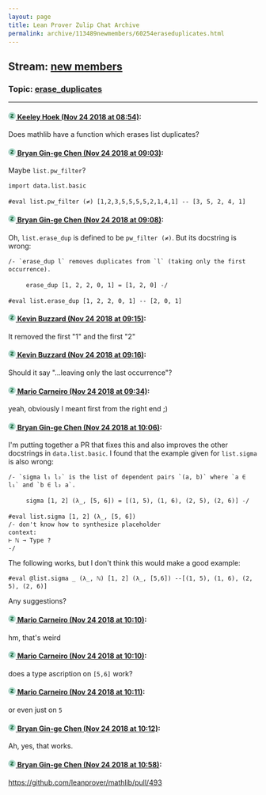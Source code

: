 ```yaml
---
layout: page
title: Lean Prover Zulip Chat Archive 
permalink: archive/113489newmembers/60254eraseduplicates.html
---
```


## Stream: [new members](index.html)
### Topic: [erase_duplicates](60254eraseduplicates.html)

---

#### [![Click to go to Zulip](../../assets/img/zulip2.png) Keeley Hoek (Nov 24 2018 at 08:54)](https://leanprover.zulipchat.com/#narrow/stream/113489-new%20members/topic/erase_duplicates/near/148267520):
Does mathlib have a function which erases list duplicates?

#### [![Click to go to Zulip](../../assets/img/zulip2.png) Bryan Gin-ge Chen (Nov 24 2018 at 09:03)](https://leanprover.zulipchat.com/#narrow/stream/113489-new%20members/topic/erase_duplicates/near/148267854):
Maybe `list.pw_filter`?
```lean
import data.list.basic

#eval list.pw_filter (≠) [1,2,3,5,5,5,5,2,1,4,1] -- [3, 5, 2, 4, 1]
```

#### [![Click to go to Zulip](../../assets/img/zulip2.png) Bryan Gin-ge Chen (Nov 24 2018 at 09:08)](https://leanprover.zulipchat.com/#narrow/stream/113489-new%20members/topic/erase_duplicates/near/148267993):
Oh, `list.erase_dup` is defined to be `pw_filter (≠)`. But its docstring is wrong:
```lean
/- `erase_dup l` removes duplicates from `l` (taking only the first occurrence).

     erase_dup [1, 2, 2, 0, 1] = [1, 2, 0] -/

#eval list.erase_dup [1, 2, 2, 0, 1] -- [2, 0, 1]
```

#### [![Click to go to Zulip](../../assets/img/zulip2.png) Kevin Buzzard (Nov 24 2018 at 09:15)](https://leanprover.zulipchat.com/#narrow/stream/113489-new%20members/topic/erase_duplicates/near/148268163):
It removed the first "1" and the first "2"

#### [![Click to go to Zulip](../../assets/img/zulip2.png) Kevin Buzzard (Nov 24 2018 at 09:16)](https://leanprover.zulipchat.com/#narrow/stream/113489-new%20members/topic/erase_duplicates/near/148268210):
Should it say "...leaving only the last occurrence"?

#### [![Click to go to Zulip](../../assets/img/zulip2.png) Mario Carneiro (Nov 24 2018 at 09:34)](https://leanprover.zulipchat.com/#narrow/stream/113489-new%20members/topic/erase_duplicates/near/148268668):
yeah, obviously I meant first from the right end ;)

#### [![Click to go to Zulip](../../assets/img/zulip2.png) Bryan Gin-ge Chen (Nov 24 2018 at 10:06)](https://leanprover.zulipchat.com/#narrow/stream/113489-new%20members/topic/erase_duplicates/near/148269503):
I'm putting together a PR that fixes this and also improves the other docstrings in `data.list.basic`. I found that the example given for `list.sigma` is also wrong:
```lean
/- `sigma l₁ l₂` is the list of dependent pairs `(a, b)` where `a ∈ l₁` and `b ∈ l₂ a`.

     sigma [1, 2] (λ_, [5, 6]) = [(1, 5), (1, 6), (2, 5), (2, 6)] -/

#eval list.sigma [1, 2] (λ_, [5, 6]) 
/- don't know how to synthesize placeholder
context:
⊢ ℕ → Type ?
-/
```
The following works, but I don't think this would make a good example:
```lean
#eval @list.sigma _ (λ_, ℕ) [1, 2] (λ_, [5,6]) --[(1, 5), (1, 6), (2, 5), (2, 6)]
```
Any suggestions?

#### [![Click to go to Zulip](../../assets/img/zulip2.png) Mario Carneiro (Nov 24 2018 at 10:10)](https://leanprover.zulipchat.com/#narrow/stream/113489-new%20members/topic/erase_duplicates/near/148269615):
hm, that's weird

#### [![Click to go to Zulip](../../assets/img/zulip2.png) Mario Carneiro (Nov 24 2018 at 10:10)](https://leanprover.zulipchat.com/#narrow/stream/113489-new%20members/topic/erase_duplicates/near/148269616):
does a type ascription on `[5,6]` work?

#### [![Click to go to Zulip](../../assets/img/zulip2.png) Mario Carneiro (Nov 24 2018 at 10:11)](https://leanprover.zulipchat.com/#narrow/stream/113489-new%20members/topic/erase_duplicates/near/148269622):
or even just on `5`

#### [![Click to go to Zulip](../../assets/img/zulip2.png) Bryan Gin-ge Chen (Nov 24 2018 at 10:12)](https://leanprover.zulipchat.com/#narrow/stream/113489-new%20members/topic/erase_duplicates/near/148269665):
Ah, yes, that works.

#### [![Click to go to Zulip](../../assets/img/zulip2.png) Bryan Gin-ge Chen (Nov 24 2018 at 10:58)](https://leanprover.zulipchat.com/#narrow/stream/113489-new%20members/topic/erase_duplicates/near/148271040):
https://github.com/leanprover/mathlib/pull/493

